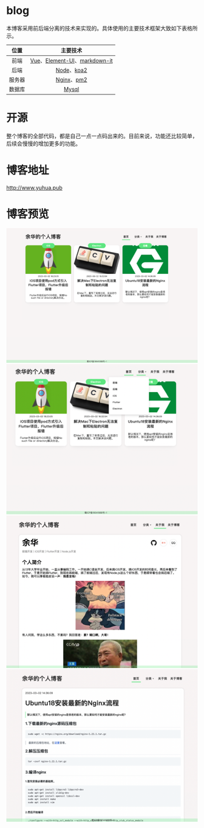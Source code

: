 # blog
本博客采用前后端分离的技术来实现的。具体使用的主要技术框架大致如下表格所示。

|位置|主要技术|
|:-:|:-:|
|前端|[Vue](https://vuejs.org)、[Element-UI](https://element.eleme.io)、[markdown-it](https://github.com/markdown-it/markdown-it)|
|后端|[Node](https://nodejs.org/en/)、[koa2](https://koajs.com)|
|服务器|[Nginx](https://nginx.org/en/)、[pm2](https://pm2.keymetrics.io)|
|数据库|[Mysql](https://www.mysql.com/cn/)|

# 开源
整个博客的全部代码，都是自己一点一点码出来的。目前来说，功能还比较简单，后续会慢慢的增加更多的功能。

# 博客地址
http://www.yuhua.pub

# 博客预览
![image](https://github.com/flywo/blog/blob/master/img/1.png)
![image](https://github.com/flywo/blog/blob/master/img/2.png)
![image](https://github.com/flywo/blog/blob/master/img/3.png)
![image](https://github.com/flywo/blog/blob/master/img/4.png)